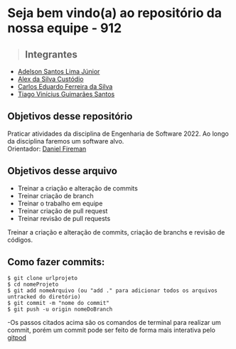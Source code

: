 # Seja bem vindo(a) ao repositório da nossa equipe - 912

>## Integrantes
+ [Adelson Santos Lima Júnior](https://github.com/adelsonsljunior?tab=following)
+ [Alex da Silva Custódio](https://github.com/alex-custodio)
+ [Carlos Eduardo Ferreira da Silva](https://github.com/ceduardoferreira)
+ [Tiago Vinícius Guimarães Santos](https://github.com/TiagoVGS)

## Objetivos desse repositório
Praticar atividades da disciplina de Engenharia de Software 2022.
Ao longo da disciplina faremos um software alvo.
<br>
Orientador: [Daniel Fireman](https://github.com/danielfireman)

## Objetivos desse arquivo

+ Treinar a criação e alteração de commits
+ Treinar criação de branch 
+ Treinar o trabalho em equipe
+ Treinar criação de pull request
+ Treinar revisão de pull requests

Treinar a criação e alteração de commits, criação de branchs e revisão de códigos.



## Como fazer commits:
```
$ git clone urlprojeto
$ cd nomeProjeto
$ git add nomeArquivo (ou "add ." para adicionar todos os arquivos untracked do diretório)
$ git commit -m "nome do commit"
$ git push -u origin nomeDoBranch
```




  -Os passos citados acima são os comandos de terminal para realizar um commit, porém um commit pode ser feito de forma mais interativa pelo [gitpod](https://www.gitpod.io/)

